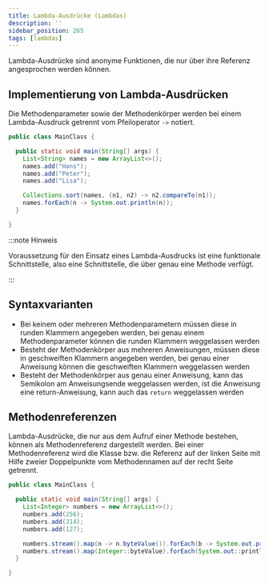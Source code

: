 ```yaml
---
title: Lambda-Ausdrücke (Lambdas)
description: ''
sidebar_position: 265
tags: [lambdas]
---
```


Lambda-Ausdrücke sind anonyme Funktionen, die nur über ihre Referenz
angesprochen werden können.

## Implementierung von Lambda-Ausdrücken

Die Methodenparameter sowie der Methodenkörper werden bei einem Lambda-Ausdruck
getrennt vom Pfeiloperator `->` notiert.

```java title="MainClass.java" showLineNumbers
public class MainClass {

  public static void main(String[] args) {
    List<String> names = new ArrayList<>();
    names.add("Hans");
    names.add("Peter");
    names.add("Lisa");

    Collections.sort(names, (n1, n2) -> n2.compareTo(n1));
    names.forEach(n -> System.out.println(n));
  }

}
```

:::note Hinweis

Voraussetzung für den Einsatz eines Lambda-Ausdrucks ist eine funktionale
Schnittstelle, also eine Schnittstelle, die über genau eine Methode verfügt.

:::

## Syntaxvarianten

- Bei keinem oder mehreren Methodenparametern müssen diese in runden Klammern
  angegeben werden, bei genau einem Methodenparameter können die runden Klammern
  weggelassen werden
- Besteht der Methodenkörper aus mehreren Anweisungen, müssen diese in
  geschweiften Klammern angegeben werden, bei genau einer Anweisung können die
  geschweiften Klammern weggelassen werden
- Besteht der Methodenkörper aus genau einer Anweisung, kann das Semikolon am
  Anweisungsende weggelassen werden, ist die Anweisung eine return-Anweisung,
  kann auch das `return` weggelassen werden

## Methodenreferenzen

Lambda-Ausdrücke, die nur aus dem Aufruf einer Methode bestehen, können als
Methodenreferenz dargestellt werden. Bei einer Methodenreferenz wird die Klasse
bzw. die Referenz auf der linken Seite mit Hilfe zweier Doppelpunkte vom
Methodennamen auf der recht Seite getrennt.

```java title="MainClass.java" showLineNumbers
public class MainClass {

  public static void main(String[] args) {
    List<Integer> numbers = new ArrayList<>();
    numbers.add(256);
    numbers.add(314);
    numbers.add(127);

    numbers.stream().map(n -> n.byteValue()).forEach(b -> System.out.println(b)); // Lambda-Ausdruck
    numbers.stream().map(Integer::byteValue).forEach(System.out::println); // Methodenreferenz
  }

}
```
